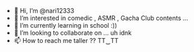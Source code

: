 - 👋 Hi, I’m @nari12333
- 👀 I’m interested in comedic , ASMR , Gacha Club contents ...
- 🌱 I’m currently learning in school :))
- 💞️ I’m looking to collaborate on ... uh idnk 
- 📫 How to reach me taller ?? TT‿TT

<!---
nari12333/nari12333 is a ✨ (un)special ✨ repository because its `README.md` (this file) appears on your GitHub profile.
You can click the Preview link to take a look at your changes.
--->
